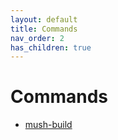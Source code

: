 ```yaml
---
layout: default
title: Commands
nav_order: 2
has_children: true
---
```


# Commands

- [mush-build](commands/build.md)

